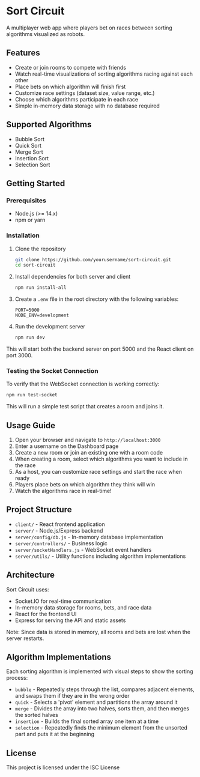 # Sort Circuit

A multiplayer web app where players bet on races between sorting algorithms visualized as robots.

## Features

- Create or join rooms to compete with friends
- Watch real-time visualizations of sorting algorithms racing against each other
- Place bets on which algorithm will finish first
- Customize race settings (dataset size, value range, etc.)
- Choose which algorithms participate in each race
- Simple in-memory data storage with no database required

## Supported Algorithms

- Bubble Sort
- Quick Sort
- Merge Sort
- Insertion Sort
- Selection Sort

## Getting Started

### Prerequisites

- Node.js (>= 14.x)
- npm or yarn

### Installation

1. Clone the repository
   ```bash
   git clone https://github.com/yourusername/sort-circuit.git
   cd sort-circuit
   ```

2. Install dependencies for both server and client
   ```bash
   npm run install-all
   ```

3. Create a `.env` file in the root directory with the following variables:
   ```
   PORT=5000
   NODE_ENV=development
   ```

4. Run the development server
   ```bash
   npm run dev
   ```

This will start both the backend server on port 5000 and the React client on port 3000.

### Testing the Socket Connection

To verify that the WebSocket connection is working correctly:

```bash
npm run test-socket
```

This will run a simple test script that creates a room and joins it.

## Usage Guide

1. Open your browser and navigate to `http://localhost:3000`
2. Enter a username on the Dashboard page
3. Create a new room or join an existing one with a room code
4. When creating a room, select which algorithms you want to include in the race
5. As a host, you can customize race settings and start the race when ready
6. Players place bets on which algorithm they think will win
7. Watch the algorithms race in real-time!

## Project Structure

- `client/` - React frontend application
- `server/` - Node.js/Express backend
- `server/config/db.js` - In-memory database implementation
- `server/controllers/` - Business logic
- `server/socketHandlers.js` - WebSocket event handlers
- `server/utils/` - Utility functions including algorithm implementations

## Architecture

Sort Circuit uses:
- Socket.IO for real-time communication
- In-memory data storage for rooms, bets, and race data
- React for the frontend UI
- Express for serving the API and static assets

Note: Since data is stored in memory, all rooms and bets are lost when the server restarts.

## Algorithm Implementations

Each sorting algorithm is implemented with visual steps to show the sorting process:

- `bubble` - Repeatedly steps through the list, compares adjacent elements, and swaps them if they are in the wrong order
- `quick` - Selects a 'pivot' element and partitions the array around it
- `merge` - Divides the array into two halves, sorts them, and then merges the sorted halves
- `insertion` - Builds the final sorted array one item at a time
- `selection` - Repeatedly finds the minimum element from the unsorted part and puts it at the beginning

## License

This project is licensed under the ISC License
